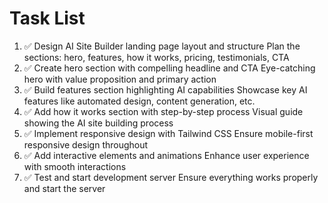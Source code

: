# Task List

1. ✅ Design AI Site Builder landing page layout and structure
Plan the sections: hero, features, how it works, pricing, testimonials, CTA
2. ✅ Create hero section with compelling headline and CTA
Eye-catching hero with value proposition and primary action
3. ✅ Build features section highlighting AI capabilities
Showcase key AI features like automated design, content generation, etc.
4. ✅ Add how it works section with step-by-step process
Visual guide showing the AI site building process
5. ✅ Implement responsive design with Tailwind CSS
Ensure mobile-first responsive design throughout
6. ✅ Add interactive elements and animations
Enhance user experience with smooth interactions
7. ✅ Test and start development server
Ensure everything works properly and start the server

